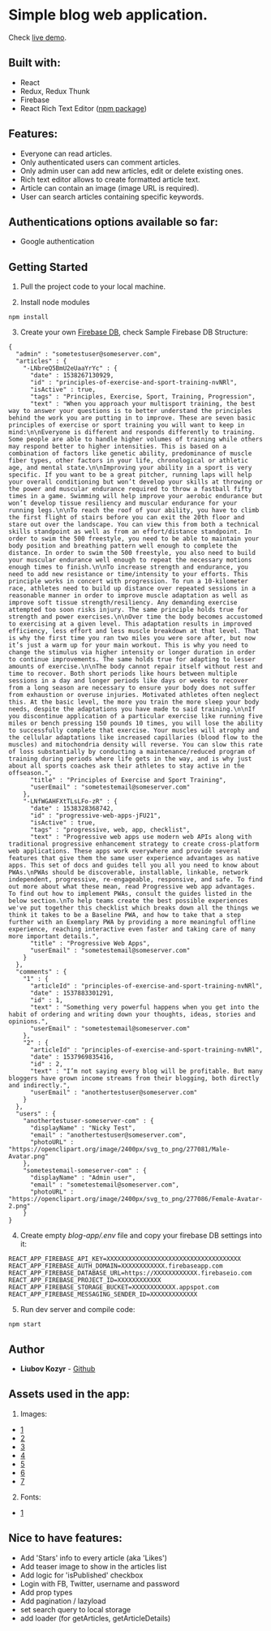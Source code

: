 
# Simple blog web application.
Check [live demo](https://liu-blog-app.firebaseapp.com).



## Built with:

 - React
 - Redux, Redux Thunk
 - Firebase
 - React Rich Text Editor ([npm package](https://www.npmjs.com/package/react-rte))



## Features:

 - Everyone can read articles.
 - Only authenticated users can comment articles.
 - Only admin user can add new articles, edit or delete existing ones.
 - Rich text editor allows to create formatted article text.
 - Article can contain an image (image URL is required).
 - User can search articles containing specific keywords.




## Authentications options available so far:

 - Google authentication



## Getting Started

1. Pull the project code to your local machine.

2. Install node modules

```
npm install
```

3. Create your own [Firebase DB](https://console.firebase.google.com/), check Sample Firebase DB Structure:

```
{
  "admin" : "sometestuser@someserver.com",
  "articles" : {
    "-LNbreQ5BmU2eUaaYrYc" : {
      "date" : 1538267130929,
      "id" : "principles-of-exercise-and-sport-training-nvNRl",
      "isActive" : true,
      "tags" : "Principles, Exercise, Sport, Training, Progression",
      "text" : "When you approach your multisport training, the best way to answer your questions is to better understand the principles behind the work you are putting in to improve. These are seven basic principles of exercise or sport training you will want to keep in mind:\n\nEveryone is different and responds differently to training. Some people are able to handle higher volumes of training while others may respond better to higher intensities. This is based on a combination of factors like genetic ability, predominance of muscle fiber types, other factors in your life, chronological or athletic age, and mental state.\n\nImproving your ability in a sport is very specific. If you want to be a great pitcher, running laps will help your overall conditioning but won’t develop your skills at throwing or the power and muscular endurance required to throw a fastball fifty times in a game. Swimming will help improve your aerobic endurance but won’t develop tissue resiliency and muscular endurance for your running legs.\n\nTo reach the roof of your ability, you have to climb the first flight of stairs before you can exit the 20th floor and stare out over the landscape. You can view this from both a technical skills standpoint as well as from an effort/distance standpoint. In order to swim the 500 freestyle, you need to be able to maintain your body position and breathing pattern well enough to complete the distance. In order to swim the 500 freestyle, you also need to build your muscular endurance well enough to repeat the necessary motions enough times to finish.\n\nTo increase strength and endurance, you need to add new resistance or time/intensity to your efforts. This principle works in concert with progression. To run a 10-kilometer race, athletes need to build up distance over repeated sessions in a reasonable manner in order to improve muscle adaptation as well as improve soft tissue strength/resiliency. Any demanding exercise attempted too soon risks injury. The same principle holds true for strength and power exercises.\n\nOver time the body becomes accustomed to exercising at a given level. This adaptation results in improved efficiency, less effort and less muscle breakdown at that level. That is why the first time you ran two miles you were sore after, but now it’s just a warm up for your main workout. This is why you need to change the stimulus via higher intensity or longer duration in order to continue improvements. The same holds true for adapting to lesser amounts of exercise.\n\nThe body cannot repair itself without rest and time to recover. Both short periods like hours between multiple sessions in a day and longer periods like days or weeks to recover from a long season are necessary to ensure your body does not suffer from exhaustion or overuse injuries. Motivated athletes often neglect this. At the basic level, the more you train the more sleep your body needs, despite the adaptations you have made to said training.\n\nIf you discontinue application of a particular exercise like running five miles or bench pressing 150 pounds 10 times, you will lose the ability to successfully complete that exercise. Your muscles will atrophy and the cellular adaptations like increased capillaries (blood flow to the muscles) and mitochondria density will reverse. You can slow this rate of loss substantially by conducting a maintenance/reduced program of training during periods where life gets in the way, and is why just about all sports coaches ask their athletes to stay active in the offseason.",
      "title" : "Principles of Exercise and Sport Training",
      "userEmail" : "sometestemail@someserver.com"
    },
    "-LNfWGAHFXtTLsLFo-zR" : {
      "date" : 1538328368742,
      "id" : "progressive-web-apps-jFU21",
      "isActive" : true,
      "tags" : "progressive, web, app, checklist",
      "text" : "Progressive web apps use modern web APIs along with traditional progressive enhancement strategy to create cross-platform web applications. These apps work everywhere and provide several features that give them the same user experience advantages as native apps. This set of docs and guides tell you all you need to know about PWAs.\nPWAs should be discoverable, installable, linkable, network independent, progressive, re-engageable, responsive, and safe. To find out more about what these mean, read Progressive web app advantages. To find out how to implement PWAs, consult the guides listed in the below section.\nTo help teams create the best possible experiences we've put together this checklist which breaks down all the things we think it takes to be a Baseline PWA, and how to take that a step further with an Exemplary PWA by providing a more meaningful offline experience, reaching interactive even faster and taking care of many more important details.",
      "title" : "Progressive Web Apps",
      "userEmail" : "sometestemail@someserver.com"
    }
  },
  "comments" : {
    "1" : {
      "articleId" : "principles-of-exercise-and-sport-training-nvNRl",
      "date" : 1537883301291,
      "id" : 1,
      "text" : "Something very powerful happens when you get into the habit of ordering and writing down your thoughts, ideas, stories and opinions.",
      "userEmail" : "sometestemail@someserver.com"
    },
    "2" : {
      "articleId" : "principles-of-exercise-and-sport-training-nvNRl",
      "date" : 1537969835416,
      "id" : 2,
      "text" : "I’m not saying every blog will be profitable. But many bloggers have grown income streams from their blogging, both directly and indirectly.",
      "userEmail" : "anothertestuser@someserver.com"
    }
  },
  "users" : {
    "anothertestuser-someserver-com" : {
      "displayName" : "Nicky Test",
      "email" : "anothertestuser@someserver.com",
      "photoURL" : "https://openclipart.org/image/2400px/svg_to_png/277081/Male-Avatar.png"
    },
    "sometestemail-someserver-com" : {
      "displayName" : "Admin user",
      "email" : "sometestemail@someserver.com",
      "photoURL" : "https://openclipart.org/image/2400px/svg_to_png/277086/Female-Avatar-2.png"
    }
}
```

4. Create empty *blog-app/.env* file and copy your firebase DB settings into it:

```
REACT_APP_FIREBASE_API_KEY=XXXXXXXXXXXXXXXXXXXXXXXXXXXXXXXXXXXXX
REACT_APP_FIREBASE_AUTH_DOMAIN=XXXXXXXXXXXX.firebaseapp.com
REACT_APP_FIREBASE_DATABASE_URL=https://XXXXXXXXXXXX.firebaseio.com
REACT_APP_FIREBASE_PROJECT_ID=XXXXXXXXXXXX
REACT_APP_FIREBASE_STORAGE_BUCKET=XXXXXXXXXXXX.appspot.com
REACT_APP_FIREBASE_MESSAGING_SENDER_ID=XXXXXXXXXXXXX

```

5. Run dev server and compile code:

```
npm start
```




## Author

* **Liubov Kozyr** - [Github](https://github.com/lkozyr/)



## Assets used in the app:

1. Images:

 - [1](https://www.iconfinder.com/icons/1061161/journey_moleskine_notepad_notes_pencil_travel_write_icon)
 - [2](https://www.iconfinder.com/icons/115695/find_magnifying_glass_search_zoom_icon)
 - [3](https://www.iconfinder.com/icons/290134/draw_edit_pen_pencil_write_icon)
 - [4](https://www.iconfinder.com/icons/216078/facebook_social_icon)
 - [5](https://www.iconfinder.com/icons/104501/bird_twitter_icon)
 - [6](https://www.iconfinder.com/icons/394189/code_github_repository_icon)
 - [7](https://www.iconfinder.com/icons/1814108/email_envenlope_letter_mail_icon)


2. Fonts: 

 - [1](https://fonts.googleapis.com/css?family=Pacifico)



 ## Nice to have features:

 - Add 'Stars' info to every article (aka 'Likes')
 - Add teaser image to show in the articles list
 - Add logic for 'isPublished' checkbox
 - Login with FB, Twitter, username and password
 - Add prop types
 - Add pagination / lazyload
 - set search query to local storage
 - add loader (for getArticles, getArticleDetails)
